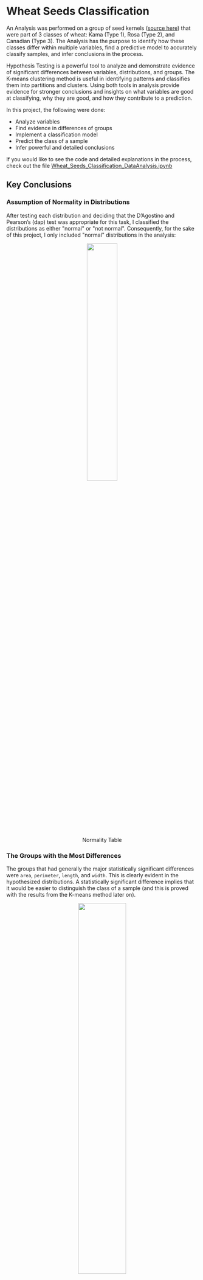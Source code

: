 # Wheat Seeds Classification
An Analysis was performed on a group of seed kernels (<a href="https://archive.ics.uci.edu/dataset/236/seeds">source here</a>) that were part of 3 classes of wheat: Kama (Type 1), Rosa (Type 2), and Canadian (Type 3). The Analysis has the purpose to identify how these classes differ within multiple variables, find a predictive model to accurately classify samples, and infer conclusions in the process.

Hypothesis Testing is a powerful tool to analyze and demonstrate evidence of significant differences between variables, distributions, and groups. The K-means clustering method is useful in identifying patterns and classifies them into partitions and clusters. Using both tools in analysis provide evidence for stronger conclusions and insights on what variables are good at classifying, why they are good, and how they contribute to a prediction.

In this project, the following were done:
- Analyze variables
- Find evidence in differences of groups
- Implement a classification model
- Predict the class of a sample
- Infer powerful and detailed conclusions

If you would like to see the code and detailed explanations in the process, check out the file <a href="https://github.com/tapiaer22/Wheat-Seeds-Classification/blob/main/Wheat_Seeds_Classification_DataAnalysis.ipynb">Wheat_Seeds_Classification_DataAnalysis.ipynb</a>

## Key Conclusions
### Assumption of Normality in Distributions
After testing each distribution and deciding that the  D’Agostino and Pearson’s (dap) test was appropriate for this task, I classified the distributions as either "normal" or "not normal". Consequently, for the sake of this project, I only included "normal" distributions in the analysis:

<p align="center"><img src="/Images/Normality_Table.png" style="width:40%;height:40%;"><br>Normality Table</p>

### The Groups with the Most Differences
The groups that had generally the major statistically significant differences were `area`, `perimeter`, `length`, and `width`. This is clearly evident in the hypothesized distributions. A statistically significant difference implies that it would be easier to distinguish the class of a sample (and this is proved with the results from the K-means method later on). 

<p align="center"><img src="/Images/Difference1.png" style="width:50%;height:50%;"><br>Area Differences</p><br>
<p align="center"><img src="/Images/Difference2.png" style="width:50%;height:50%;"><br>Perimeter Differences</p><br>
<p align="center"><img src="/Images/Difference3.png" style="width:50%;height:50%;"><br>Length Differences</p><br>
<p align="center"><img src="/Images/Difference4.png" style="width:50%;height:50%;"><br>Width Differences</p><br>

With `compactness` and `groove`, on the other hand, it is very hard to generally identify differences. The tests resulted in the failure to reject the null hypothesis, implying that there is no difference between the 2 tested groups. If you were to randomly measure the `compactness` of a sample, you won't be able to tell if the sample is from type 1 or type 2. The same happens on `groove` with type 1 and type 3.

<p align="center"><img src="/Images/NoDifference1.png" style="width:50%;height:50%;"><br>Compactness Similar Distribution</p><br>
<p align="center"><img src="/Images/NoDifference2.png" style="width:50%;height:50%;"><br>Groove Similar Distribution</p><br>

### The Best Variable Predictors and Synergy of Variables
To support the claims of the hypotheses and find the best classification model with the K-means method, I used all combinations of variables to test and verify which combinations had the best accuracy. The `area` and `perimeter` happened to be in the accurate models, while `groove` and `compactness` were the worse in prediction. 

<p align="center"><img src="/Images/Top5.png" style="width:50%;height:50%;"><br>Top 5 and Worse 5</p><br>
<p align="center"><img src="/Images/results.png" style="width:50%;height:50%;"><br>Top 5 and Worse 5</p><br>

The synergy of variables towards the model can be explained with the results obtained in hypothesis testing. But what is synergy of variables? The synergy of variables is how well the variables perform as a group. A good synergy is able to classify properly even in complex scenarios of data.

Bad synergy in classification:
(Example of Bad Synergy)

Good synergy in classification:
(Example of Good Synergy)

The accuracy of the model can be explained with how much synergy exists in the combination of variables for the model. The following synergy cases were identified in the project: 

- Some combinations of variables were great because they complemented each other with their strengths and weaknesses.

  Assume there are two different variables: x1 and x2. Even though variable x1 has no significant difference between class 1 and  class 2, there is another variable x2 with significant difference between those classes, which may help determine the difference that x1 was not able to discern. Take `groove` as an example: it fails to tell a difference between class 1 and class 3, but `width` is fairly good at classifying class 1 and class 3. Putting both together result in better chances of classifying classes correctly, and they turn each of their weaknesses into a strength. This is evident in the table of accuracy.

(Rank and pvalues of groove, rank and pvalues of width, rank of combined)

- A good predictor variable in a combination 'carries the group', meaning the accuracy score is only good because of one variable while there is no synergy at all.

  Take `area` and `groove` as an example: area is highly efficient in determining the difference with an accuracy score of (0.84) while groove is weak with a score of (0.65). Now, if you combine both of them, you will get a score of (0.84), which does not improve with respect to the score of the `area`. Even though the score of groove was low, since area was good at determining a difference it will help groove appear in the top of the list even though it did not improve accuracy at all; it was the area the variable responsible for such a high score.

(Rank and pvalues of area, rank and pvalues of groove, rank of combined)
